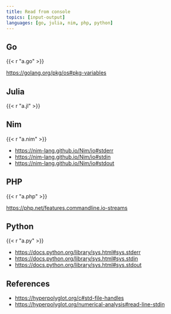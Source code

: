 ```yaml
---
title: Read from console
topics: [input-output]
languages: [go, julia, nim, php, python]
---
```


## Go

{{< r "a.go" >}}

<https://golang.org/pkg/os#pkg-variables>

## Julia

{{< r "a.jl" >}}

## Nim

{{< r "a.nim" >}}

- <https://nim-lang.github.io/Nim/io#stderr>
- <https://nim-lang.github.io/Nim/io#stdin>
- <https://nim-lang.github.io/Nim/io#stdout>

## PHP

{{< r "a.php" >}}

<https://php.net/features.commandline.io-streams>

## Python

{{< r "a.py" >}}

- <https://docs.python.org/library/sys.html#sys.stderr>
- <https://docs.python.org/library/sys.html#sys.stdin>
- <https://docs.python.org/library/sys.html#sys.stdout>

## References

- <https://hyperpolyglot.org/c#std-file-handles>
- <https://hyperpolyglot.org/numerical-analysis#read-line-stdin>
